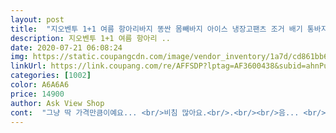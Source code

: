 ```yaml
---
layout: post 
title:  "지오벤투 1+1 여름 항아리바지 똥싼 몸빼바지 아이스 냉장고팬츠 조거 배기 통바지 긴바지" 
description: 지오벤투 1+1 여름 항아리 ..
date: 2020-07-21 06:08:24 
img: https://static.coupangcdn.com/image/vendor_inventory/1a7d/cd861bb69a067871f6603608086b4b3b2de8763a5f1bb4cbda7bf599e8f6.jpg 
linkUrl: https://link.coupang.com/re/AFFSDP?lptag=AF3600438&subid=ahnPublicAsk&pageKey=1568768227&itemId=2682628950&vendorItemId=70673142280&traceid=V0-113-2c803d20765bf56c 
categories: [1002] 
color: A6A6A6 
price: 14900 
author: Ask View Shop 
cont:  "그냥 딱 가격만큼이예요... <br/>비침 많아요.<br/>.<br/><br/>음... <br/> 남자가 입기에는 조금 작은느낌!  통이 더 크길 바랬는데ㅜㅜ<br/>키 157인 저에겐 많이 길어요<br/>편하고 시원 합니다.<br/><br/>할머니 입으신 그 느낌!!!<br/>" 
---
```

